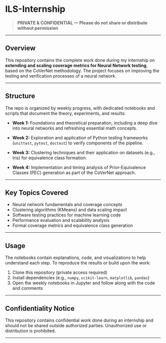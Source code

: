 # ILS-Internship

> **PRIVATE & CONFIDENTIAL — Please do not share or distribute without permission**

---

## Overview

This repository contains the complete work done during my internship on **extending and scaling coverage metrics for Neural Network testing**, based on the CoVerNet methodology. The project focuses on improving the testing and verification processes of a neural network.

---

## Structure

The repo is organized by weekly progress, with dedicated notebooks and scripts that document the theory, experiments, and results:

- **Week 1:** Foundations and theoretical preparation, including a deep dive into neural networks and refreshing essential math concepts.

- **Week 2:** Exploration and application of Python testing frameworks (`unittest`, `pytest`, `doctest`) to verify components of the pipeline.

- **Week 3:** Clustering techniques and their application on datasets (e.g., Iris) for equivalence class formation.

- **Week 4:** Implementation and timing analysis of Prior-Equivalence Classes (PEC) generation as part of the CoVerNet approach.

---

## Key Topics Covered

- Neural network fundamentals and coverage concepts  
- Clustering algorithms (KMeans) and data scaling impact  
- Software testing practices for machine learning code  
- Performance evaluation and scalability analysis  
- Formal coverage metrics and equivalence class generation  

---

## Usage

The notebooks contain explanations, code, and visualizations to help understand each step. To reproduce the results or build upon the work:

1. Clone this repository (private access required)  
2. Install dependencies (e.g., `numpy`, `scikit-learn`, `matplotlib`, `pandas`)  
3. Open the weekly notebooks in Jupyter and follow along with the code and comments  

---

## Confidentiality Notice

This repository contains confidential work done during an internship and should not be shared outside authorized parties. Unauthorized use or distribution is prohibited.

---

